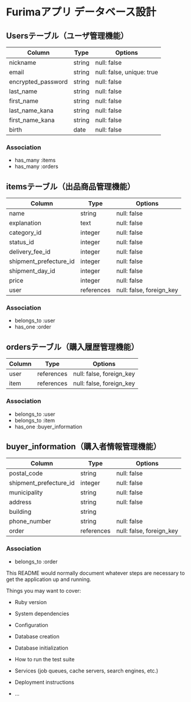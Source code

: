# 

# Furimaアプリ データベース設計

## Usersテーブル（ユーザ管理機能） 

| Column               | Type           | Options                             |
| -------------------- | -------------- | ----------------------------------- |
| nickname             | string         | null: false                         |
| email                | string         | null: false, unique: true           |
| encrypted_password   | string         | null: false                         |
| last_name            | string         | null: false                         |
| first_name           | string         | null: false                         |
| last_name_kana       | string         | null: false                         |
| first_name_kana      | string         | null: false                         |
| birth                | date           | null: false                         |

### Association
- has_many  :items
- has_many  :orders

## itemsテーブル（出品商品管理機能）

| Column                   | Type           | Options                             |
| ------------------------ | -------------- | ----------------------------------- | 
| name                     | string         | null: false                         |
| explanation              | text           | null: false                         |
| category_id              | integer        | null: false                         |
| status_id                | integer        | null: false                         |
| delivery_fee_id          | integer        | null: false                         |
| shipment_prefecture_id   | integer        | null: false                         |
| shipment_day_id          | integer        | null: false                         |
| price                    | integer        | null: false                         |
| user                     | references     | null: false, foreign_key            |

### Association
- belongs_to  :user
- has_one     :order

## ordersテーブル（購入履歴管理機能）

| Column               | Type           | Options                             |
| -------------------- | -------------- | ----------------------------------- |
| user                 | references     | null: false, foreign_key            |
| item                 | references     | null: false, foreign_key            |

### Association
- belongs_to  :user
- belongs_to  :item
- has_one     :buyer_information

## buyer_information（購入者情報管理機能）

| Column                   | Type           | Options                             |
| ------------------------ | -------------- | ----------------------------------- |
| postal_code              | string         | null: false                         |
| shipment_prefecture_id   | integer        | null: false                         |
| municipality             | string         | null: false                         |
| address                  | string         | null: false                         |
| building                 | string         |                                     |
| phone_number             | string         | null: false                         |
| order                    | references     | null: false, foreign_key            |

### Association
- belongs_to  :order


This README would normally document whatever steps are necessary to get the
application up and running.

Things you may want to cover:

* Ruby version

* System dependencies

* Configuration

* Database creation

* Database initialization

* How to run the test suite

* Services (job queues, cache servers, search engines, etc.)

* Deployment instructions

* ...


